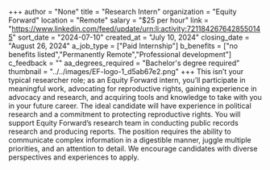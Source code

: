 +++
author = "None"
title = "Research Intern"
organization = "Equity Forward"
location = "Remote"
salary = "$25 per hour"
link = "https://www.linkedin.com/feed/update/urn:li:activity:7211842676428550145"
sort_date = "2024-07-10"
created_at = "July 10, 2024"
closing_date = "August 26, 2024"
a_job_type = ["Paid Internship"]
b_benefits = ["no benefits listed","Permanently Remote","Professional development"]
c_feedback = ""
aa_degrees_required = "Bachelor's degree required"
thumbnail = "../../images/EF-logo-1_d5ab67e2.png"
+++
This isn’t your typical researcher role; as an Equity Forward intern, you’ll participate in meaningful work, advocating for reproductive rights, gaining experience in advocacy and research, and acquiring tools and knowledge to take with you in your future career. The ideal candidate will have experience in political research and a commitment to protecting reproductive rights. You will support Equity Forward’s research team in conducting public records research and producing reports. The position requires the ability to communicate complex information in a digestible manner, juggle multiple priorities, and an
attention to detail. We encourage candidates with diverse perspectives and experiences to apply.